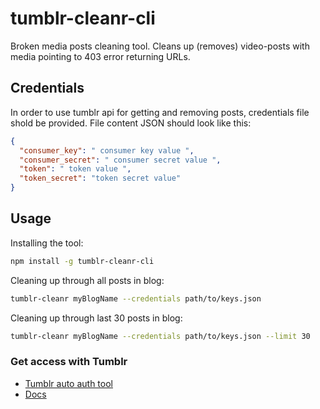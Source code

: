 # tumblr-cleanr-cli
Broken media posts cleaning tool. Cleans up (removes) video-posts with media pointing to 403 error returning URLs.

## Credentials

In order to use tumblr api for getting and removing posts, credentials file shold be provided. File content JSON should look like this:

```json
{
  "consumer_key": " consumer key value ",
  "consumer_secret": " consumer secret value ",
  "token": " token value ",
  "token_secret": "token secret value"
}
```

## Usage

Installing the tool:
```bash
npm install -g tumblr-cleanr-cli
```

Cleaning up through all posts in blog:
```bash
tumblr-cleanr myBlogName --credentials path/to/keys.json
```

Cleaning up through last 30 posts in blog:
```bash
tumblr-cleanr myBlogName --credentials path/to/keys.json --limit 30
```


### Get access with Tumblr
* [Tumblr auto auth tool](https://github.com/achesco/tumblr-auto-auth)
* [Docs](https://www.tumblr.com/docs/en/api/v2#what_you_need)
